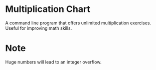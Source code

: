 # Multiplication Chart
A command line program that offers unlimited multiplication exercises. Useful for improving math skills.

# Note
Huge numbers will lead to an integer overflow.
